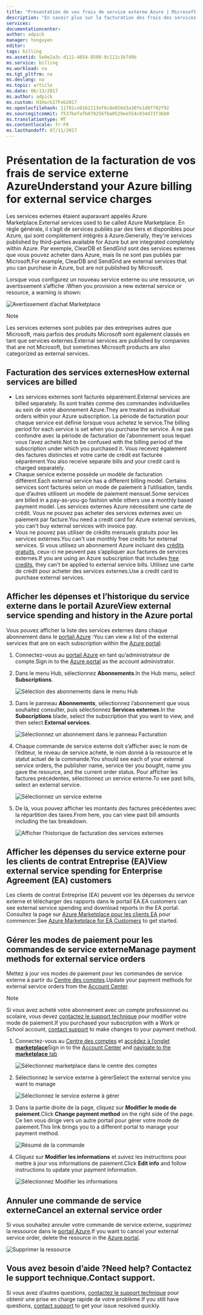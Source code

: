 ```yaml
---
title: "Présentation de vos frais de service externe Azure | Microsoft Docs"
description: "En savoir plus sur la facturation des frais des services externes, anciennement appelés Marketplace, dans Azure."
services: 
documentationcenter: 
author: adpick
manager: tonguyen
editor: 
tags: billing
ms.assetid: 5e0e2a3c-d111-4054-8508-0c111c1b749b
ms.service: billing
ms.workload: na
ms.tgt_pltfrm: na
ms.devlang: na
ms.topic: article
ms.date: 06/13/2017
ms.author: adpick
ms.custom: H1Hack27Feb2017
ms.openlocfilehash: 11701ce0162113ef6c8e056d3a30fe1d8f702f92
ms.sourcegitcommit: f537befafb079256fba0529ee554c034d73f36b0
ms.translationtype: MT
ms.contentlocale: fr-FR
ms.lasthandoff: 07/11/2017
---
```

# <a name="understand-your-azure-billing-for-external-service-charges"></a><span data-ttu-id="68fd7-103">Présentation de la facturation de vos frais de service externe Azure</span><span class="sxs-lookup"><span data-stu-id="68fd7-103">Understand your Azure billing for external service charges</span></span>
<span data-ttu-id="68fd7-104">Les services externes étaient auparavant appelés Azure Marketplace.</span><span class="sxs-lookup"><span data-stu-id="68fd7-104">External services used to be called Azure Marketplace.</span></span> <span data-ttu-id="68fd7-105">En règle générale, il s’agit de services publiés par des tiers et disponibles pour Azure, qui sont complètement intégrés à Azure.</span><span class="sxs-lookup"><span data-stu-id="68fd7-105">Generally, they're services published by third-parties available for Azure but are integrated completely within Azure.</span></span> <span data-ttu-id="68fd7-106">Par exemple, ClearDB et SendGrid sont des services externes que vous pouvez acheter dans Azure, mais ils ne sont pas publiés par Microsoft.</span><span class="sxs-lookup"><span data-stu-id="68fd7-106">For example, ClearDB and SendGrid are external services that you can purchase in Azure, but are not published by Microsoft.</span></span>

<span data-ttu-id="68fd7-107">Lorsque vous configurez un nouveau service externe ou une ressource, un avertissement s’affiche :</span><span class="sxs-lookup"><span data-stu-id="68fd7-107">When you provision a new external service or resource, a warning is shown:</span></span>

![Avertissement d’achat Marketplace](./media/billing-understand-your-azure-marketplace-charges/marketplace-warning.PNG)

> [!NOTE]
> <span data-ttu-id="68fd7-109">Les services externes sont publiés par des entreprises autres que Microsoft, mais parfois des produits Microsoft sont également classés en tant que services externes.</span><span class="sxs-lookup"><span data-stu-id="68fd7-109">External services are published by companies that are not Microsoft, but sometimes Microsoft products are also categorized as external services.</span></span>
> 
> 

## <a name="how-external-services-are-billed"></a><span data-ttu-id="68fd7-110">Facturation des services externes</span><span class="sxs-lookup"><span data-stu-id="68fd7-110">How external services are billed</span></span>
- <span data-ttu-id="68fd7-111">Les services externes sont facturés séparément.</span><span class="sxs-lookup"><span data-stu-id="68fd7-111">External services are billed separately.</span></span> <span data-ttu-id="68fd7-112">Ils sont traités comme des commandes individuelles au sein de votre abonnement Azure.</span><span class="sxs-lookup"><span data-stu-id="68fd7-112">They are treated as individual orders within your Azure subscription.</span></span> <span data-ttu-id="68fd7-113">La période de facturation pour chaque service est définie lorsque vous achetez le service.</span><span class="sxs-lookup"><span data-stu-id="68fd7-113">The billing period for each service is set when you purchase the service.</span></span> <span data-ttu-id="68fd7-114">À ne pas confondre avec la période de facturation de l’abonnement sous lequel vous l’avez acheté.</span><span class="sxs-lookup"><span data-stu-id="68fd7-114">Not to be confused with the billing period of the subscription under which you purchased it.</span></span> <span data-ttu-id="68fd7-115">Vous recevez également des factures distinctes et votre carte de crédit est facturée séparément.</span><span class="sxs-lookup"><span data-stu-id="68fd7-115">You also receive separate bills and your credit card is charged separately.</span></span>
- <span data-ttu-id="68fd7-116">Chaque service externe possède un modèle de facturation différent.</span><span class="sxs-lookup"><span data-stu-id="68fd7-116">Each external service has a different billing model.</span></span> <span data-ttu-id="68fd7-117">Certains services sont facturés selon un mode de paiement à l’utilisation, tandis que d’autres utilisent un modèle de paiement mensuel.</span><span class="sxs-lookup"><span data-stu-id="68fd7-117">Some services are billed in a pay-as-you-go fashion while others use a monthly based payment model.</span></span> <span data-ttu-id="68fd7-118">Les services externes Azure nécessitent une carte de crédit. Vous ne pouvez pas acheter des services externes avec un paiement par facture.</span><span class="sxs-lookup"><span data-stu-id="68fd7-118">You need a credit card for Azure external services, you can't buy external services with invoice pay.</span></span>
- <span data-ttu-id="68fd7-119">Vous ne pouvez pas utiliser de crédits mensuels gratuits pour les services externes.</span><span class="sxs-lookup"><span data-stu-id="68fd7-119">You can't use monthly free credits for external services.</span></span> <span data-ttu-id="68fd7-120">Si vous utilisez un abonnement Azure incluant des [crédits gratuits](https://azure.microsoft.com/pricing/spending-limits/), ceux-ci ne peuvent pas s’appliquer aux factures de services externes.</span><span class="sxs-lookup"><span data-stu-id="68fd7-120">If you are using an Azure subscription that includes [free credits](https://azure.microsoft.com/pricing/spending-limits/), they can't be applied to external service bills.</span></span> <span data-ttu-id="68fd7-121">Utilisez une carte de crédit pour acheter des services externes.</span><span class="sxs-lookup"><span data-stu-id="68fd7-121">Use a credit card to purchase external services.</span></span>


## <a name="view-external-service-spending-and-history-in-the-azure-portal"></a><span data-ttu-id="68fd7-122">Afficher les dépenses et l’historique du service externe dans le portail Azure</span><span class="sxs-lookup"><span data-stu-id="68fd7-122">View external service spending and history in the Azure portal</span></span>
<span data-ttu-id="68fd7-123">Vous pouvez afficher la liste des services externes dans chaque abonnement dans le [portail Azure](https://portal.azure.com/) :</span><span class="sxs-lookup"><span data-stu-id="68fd7-123">You can view a list of the external services that are on each subscription within the [Azure portal](https://portal.azure.com/):</span></span> 

1. <span data-ttu-id="68fd7-124">Connectez-vous au [portail Azure](https://portal.azure.com/) en tant qu’administrateur de compte.</span><span class="sxs-lookup"><span data-stu-id="68fd7-124">Sign in to the [Azure portal](https://portal.azure.com/) as the account administrator.</span></span>
2. <span data-ttu-id="68fd7-125">Dans le menu Hub, sélectionnez **Abonnements**.</span><span class="sxs-lookup"><span data-stu-id="68fd7-125">In the Hub menu, select **Subscriptions**.</span></span>
   
    ![Sélection des abonnements dans le menu Hub](./media/billing-understand-your-azure-marketplace-charges/sub-button.png) 
3. <span data-ttu-id="68fd7-127">Dans le panneau **Abonnements**, sélectionnez l’abonnement que vous souhaitez consulter, puis sélectionnez **Services externes**.</span><span class="sxs-lookup"><span data-stu-id="68fd7-127">In the **Subscriptions** blade, select the subscription that you want to view, and then select **External services**.</span></span>
   
    ![Sélectionnez un abonnement dans le panneau Facturation](./media/billing-understand-your-azure-marketplace-charges/select-sub-external-services.png)
4. <span data-ttu-id="68fd7-129">Chaque commande de service externe doit s’afficher avec le nom de l’éditeur, le niveau de service acheté, le nom donné à la ressource et le statut actuel de la commande.</span><span class="sxs-lookup"><span data-stu-id="68fd7-129">You should see each of your external service orders, the publisher name, service tier you bought, name you gave the resource, and the current order status.</span></span> <span data-ttu-id="68fd7-130">Pour afficher les factures précédentes, sélectionnez un service externe.</span><span class="sxs-lookup"><span data-stu-id="68fd7-130">To see past bills, select an external service.</span></span>
   
    ![Sélectionnez un service externe](./media/billing-understand-your-azure-marketplace-charges/external-service-blade2.png)
5. <span data-ttu-id="68fd7-132">De là, vous pouvez afficher les montants des factures précédentes avec la répartition des taxes.</span><span class="sxs-lookup"><span data-stu-id="68fd7-132">From here, you can view past bill amounts including the tax breakdown.</span></span>
   
    ![Afficher l’historique de facturation des services externes](./media/billing-understand-your-azure-marketplace-charges/billing-overview-blade.png)

## <a name="view-external-service-spending-for-enterprise-agreement-ea-customers"></a><span data-ttu-id="68fd7-134">Afficher les dépenses du service externe pour les clients de contrat Entreprise (EA)</span><span class="sxs-lookup"><span data-stu-id="68fd7-134">View external service spending for Enterprise Agreement (EA) customers</span></span>
<span data-ttu-id="68fd7-135">Les clients de contrat Entreprise (EA) peuvent voir les dépenses du service externe et télécharger des rapports dans le portail EA.</span><span class="sxs-lookup"><span data-stu-id="68fd7-135">EA customers can see external service spending and download reports in the EA portal.</span></span> <span data-ttu-id="68fd7-136">Consultez la page sur [Azure Marketplace pour les clients EA](https://ea.azure.com/helpdocs/azureMarketplace) pour commencer.</span><span class="sxs-lookup"><span data-stu-id="68fd7-136">See [Azure Marketplace for EA Customers](https://ea.azure.com/helpdocs/azureMarketplace) to get started.</span></span>

## <a name="manage-payment-methods-for-external-service-orders"></a><span data-ttu-id="68fd7-137">Gérer les modes de paiement pour les commandes de service externe</span><span class="sxs-lookup"><span data-stu-id="68fd7-137">Manage payment methods for external service orders</span></span>
<span data-ttu-id="68fd7-138">Mettez à jour vos modes de paiement pour les commandes de service externe à partir du [Centre des comptes](https://account.windowsazure.com/).</span><span class="sxs-lookup"><span data-stu-id="68fd7-138">Update your payment methods for external service orders from the [Account Center](https://account.windowsazure.com/).</span></span>

> [!NOTE]
> <span data-ttu-id="68fd7-139">Si vous avez acheté votre abonnement avec un compte professionnel ou scolaire, vous devez [contactez le support technique](https://portal.azure.com/?#blade/Microsoft_Azure_Support/HelpAndSupportBlade) pour modifier votre mode de paiement.</span><span class="sxs-lookup"><span data-stu-id="68fd7-139">If you purchased your subscription with a Work or School account, [contact support](https://portal.azure.com/?#blade/Microsoft_Azure_Support/HelpAndSupportBlade) to make changes to your payment method.</span></span>
> 
> 

1. <span data-ttu-id="68fd7-140">Connectez-vous au [Centre des comptes](https://account.windowsazure.com/) et [accédez à l’onglet **marketplace**](https://account.windowsazure.com/Store)</span><span class="sxs-lookup"><span data-stu-id="68fd7-140">Sign in to the [Account Center](https://account.windowsazure.com/) and [navigate to the **marketplace** tab](https://account.windowsazure.com/Store)</span></span>
   
    ![Sélectionnez marketplace dans le centre des comptes](./media/billing-understand-your-azure-marketplace-charges/select-marketplace.png)
2. <span data-ttu-id="68fd7-142">Sélectionnez le service externe à gérer</span><span class="sxs-lookup"><span data-stu-id="68fd7-142">Select the external service you want to manage</span></span>
   
    ![Sélectionnez le service externe à gérer](./media/billing-understand-your-azure-marketplace-charges/select-ext-service.png)
3. <span data-ttu-id="68fd7-144">Dans la partie droite de la page, cliquez sur **Modifier le mode de paiement**.</span><span class="sxs-lookup"><span data-stu-id="68fd7-144">Click **Change payment method** on the right side of the page.</span></span> <span data-ttu-id="68fd7-145">Ce lien vous dirige vers un autre portail pour gérer votre mode de paiement.</span><span class="sxs-lookup"><span data-stu-id="68fd7-145">This link brings you to a different portal to manage your payment method.</span></span>
   
    ![Résumé de la commande](./media/billing-understand-your-azure-marketplace-charges/change-payment.PNG)
4. <span data-ttu-id="68fd7-147">Cliquez sur **Modifier les informations** et suivez les instructions pour mettre à jour vos informations de paiement.</span><span class="sxs-lookup"><span data-stu-id="68fd7-147">Click **Edit info** and follow instructions to update your payment information.</span></span>
   
    ![Sélectionnez Modifier les informations](./media/billing-understand-your-azure-marketplace-charges/edit-info.png)

## <a name="cancel-an-external-service-order"></a><span data-ttu-id="68fd7-149">Annuler une commande de service externe</span><span class="sxs-lookup"><span data-stu-id="68fd7-149">Cancel an external service order</span></span>
<span data-ttu-id="68fd7-150">Si vous souhaitez annuler votre commande de service externe, supprimez la ressource dans le [portail Azure](https://portal.azure.com).</span><span class="sxs-lookup"><span data-stu-id="68fd7-150">If you want to cancel your external service order, delete the resource in the [Azure portal](https://portal.azure.com).</span></span>

![Supprimer la ressource](./media/billing-understand-your-azure-marketplace-charges/deleteMarketplaceOrder.PNG)

## <a name="need-help-contact-support"></a><span data-ttu-id="68fd7-152">Vous avez besoin d’aide ?</span><span class="sxs-lookup"><span data-stu-id="68fd7-152">Need help?</span></span> <span data-ttu-id="68fd7-153">Contactez le support technique.</span><span class="sxs-lookup"><span data-stu-id="68fd7-153">Contact support.</span></span>
<span data-ttu-id="68fd7-154">Si vous avez d’autres questions, [contactez le support technique](https://portal.azure.com/?#blade/Microsoft_Azure_Support/HelpAndSupportBlade) pour obtenir une prise en charge rapide de votre problème.</span><span class="sxs-lookup"><span data-stu-id="68fd7-154">If you still have questions, [contact support](https://portal.azure.com/?#blade/Microsoft_Azure_Support/HelpAndSupportBlade) to get your issue resolved quickly.</span></span>


